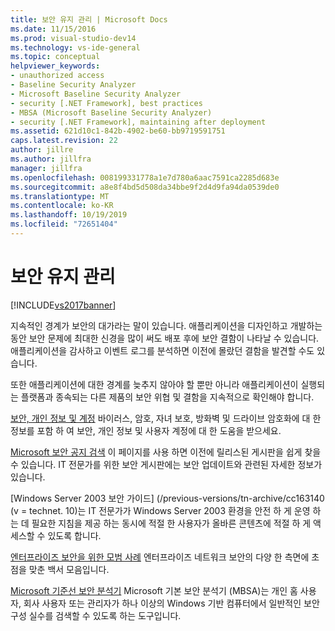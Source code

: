 ```yaml
---
title: 보안 유지 관리 | Microsoft Docs
ms.date: 11/15/2016
ms.prod: visual-studio-dev14
ms.technology: vs-ide-general
ms.topic: conceptual
helpviewer_keywords:
- unauthorized access
- Baseline Security Analyzer
- Microsoft Baseline Security Analyzer
- security [.NET Framework], best practices
- MBSA (Microsoft Baseline Security Analyzer)
- security [.NET Framework], maintaining after deployment
ms.assetid: 621d10c1-842b-4902-be60-bb9719591751
caps.latest.revision: 22
author: jillre
ms.author: jillfra
manager: jillfra
ms.openlocfilehash: 008199331778a1e7d780a6aac7591ca2285d683e
ms.sourcegitcommit: a8e8f4bd5d508da34bbe9f2d4d9fa94da0539de0
ms.translationtype: MT
ms.contentlocale: ko-KR
ms.lasthandoff: 10/19/2019
ms.locfileid: "72651404"
---
```

# <a name="maintaining-security"></a>보안 유지 관리
[!INCLUDE[vs2017banner](../includes/vs2017banner.md)]

지속적인 경계가 보안의 대가라는 말이 있습니다. 애플리케이션을 디자인하고 개발하는 동안 보안 문제에 최대한 신경을 많이 써도 배포 후에 보안 결함이 나타날 수 있습니다. 애플리케이션을 감사하고 이벤트 로그를 분석하면 이전에 몰랐던 결함을 발견할 수도 있습니다.

 또한 애플리케이션에 대한 경계를 늦추지 않아야 할 뿐만 아니라 애플리케이션이 실행되는 플랫폼과 종속되는 다른 제품의 보안 위협 및 결함을 지속적으로 확인해야 합니다.

 [보안, 개인 정보 및 계정](http://go.microsoft.com/fwlink/?LinkId=72881) 바이러스, 암호, 자녀 보호, 방화벽 및 드라이브 암호화에 대 한 정보를 포함 하 여 보안, 개인 정보 및 사용자 계정에 대 한 도움을 받으세요.

 [Microsoft 보안 공지 검색](/security-updates/) 이 페이지를 사용 하면 이전에 릴리스된 게시판을 쉽게 찾을 수 있습니다. IT 전문가를 위한 보안 게시판에는 보안 업데이트와 관련된 자세한 정보가 있습니다.

 [Windows Server 2003 보안 가이드] (/previous-versions/tn-archive/cc163140 (v = technet. 10)는 IT 전문가가 Windows Server 2003 환경을 안전 하 게 운영 하는 데 필요한 지침을 제공 하는 동시에 적절 한 사용자가 올바른 콘텐츠에 적절 하 게 액세스할 수 있도록 합니다.

 [엔터프라이즈 보안을 위한 모범 사례](/previous-versions/tn-archive/cc750076%28v%3dtechnet.10%29) 엔터프라이즈 네트워크 보안의 다양 한 측면에 초점을 맞춘 백서 모음입니다.

 [Microsoft 기준선 보안 분석기](/windows/security/threat-protection/mbsa-removal-and-guidance) Microsoft 기본 보안 분석기 (MBSA)는 개인 홈 사용자, 회사 사용자 또는 관리자가 하나 이상의 Windows 기반 컴퓨터에서 일반적인 보안 구성 실수를 검색할 수 있도록 하는 도구입니다.
